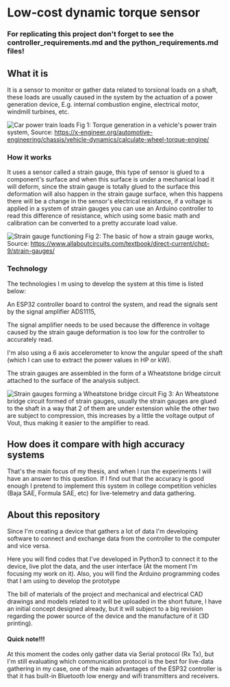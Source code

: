 # Low-cost dynamic torque sensor

### For replicating this project don't forget to see the **controller_requirements.md** and the **python_requirements.md** files!

## What it is

It is a sensor to monitor or gather data related to torsional loads on a shaft, these loads are usually caused in the system by the actuation of a power generation device, E.g. internal combustion engine, electrical motor, windmill turbines, etc.


![Car power train loads](https://x-engineer.org/wp-content/uploads/2017/11/Vehicle-longitudinal-powertrain-diagram-1024x360.png)
Fig 1: Torque generation in a vehicle's power train system, Source:  https://x-engineer.org/automotive-engineering/chassis/vehicle-dynamics/calculate-wheel-torque-engine/


### How it works

It uses a sensor called a strain gauge, this type of sensor is glued to a component's surface and when this surface is under a mechanical load it will deform, since the strain gauge is totally glued to the surface this deformation will also happen in the strain gauge surface, when this happens there will be a change in the sensor's electrical resistance, if a voltage is applied in a system of strain gauges you can use an Arduino controller to read this difference of resistance, which using some basic math and calibration can be converted to a pretty accurate load value.

![Strain gauge functioning](https://www.allaboutcircuits.com/uploads/articles/bonded-strain-gauge.jpg)
Fig 2: The basic of how a strain gauge works, Source: https://www.allaboutcircuits.com/textbook/direct-current/chpt-9/strain-gauges/

### Technology

The technologies I m using to develop the system at this time is listed below:

An ESP32 controller board to control the system, and read the signals sent by the signal amplifier ADS1115, 

The signal amplifier needs to be used because the difference in voltage caused by the strain gauge deformation is too low for the controller to accurately read.

I'm also using a 6 axis accelerometer to know the angular speed of the shaft (which I can use to extract the power values in HP or kW).

The strain gauges are assembled in the form of a Wheatstone bridge circuit attached to the surface of the analysis subject.

![Strain gauges forming a Wheatstone bridge circuit](https://www.researchgate.net/profile/Hossein-Akbari-9/publication/325339654/figure/fig9/AS:655842797948931@1533376516531/A-full-Wheatstone-bridge-strain-gauge-circuit.png)
Fig 3: An Wheatstone bridge circuit formed of strain gauges, usually the strain gauges are glued to the shaft in a way that 2 of them are under extension while the other two are subject to compression, this increases by a little the voltage output of Vout, thus making it easier to the amplifier to read.


## How does it compare with high accuracy systems

That's the main focus of my thesis, and when I run the experiments I will have an answer to this question. If I find out that the accuracy is good enough I pretend to implement this system in college competition vehicles (Baja SAE, Formula SAE, etc) for live-telemetry and data gathering.


## About this repository

Since I'm creating a device that gathers a lot of data I'm developing software to connect and exchange data from the controller to the computer and vice versa. 

Here you will find codes that I've developed in Python3 to connect it to the device, live plot the data, and the user interface (At the moment I'm focusing my work on it). Also, you will find the Arduino programming codes that I am using to develop the prototype

The bill of materials of the project and mechanical and electrical CAD drawings and models related to it will be uploaded in the short future, I have an initial concept designed already, but it will subject to a big revision regarding the power source of the device and the manufacture of it (3D printing).

#### Quick note!!!

At this moment the codes only gather data via Serial protocol (Rx Tx), but I'm still evaluating which communication protocol is the best for live-data gathering in my case, one of the main advantages of the ESP32 controller is that it has built-in Bluetooth low energy and wifi transmitters and receivers.
